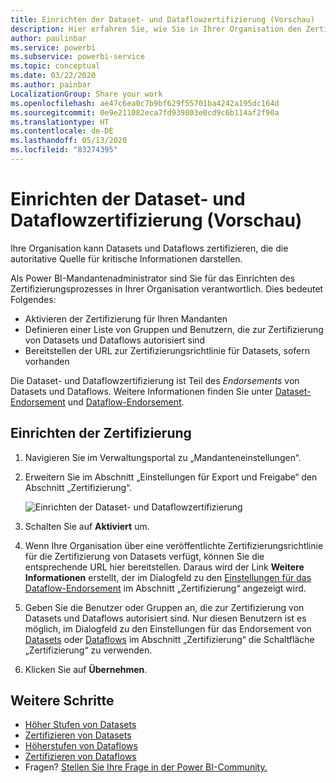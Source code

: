 ```yaml
---
title: Einrichten der Dataset- und Dataflowzertifizierung (Vorschau)
description: Hier erfahren Sie, wie Sie in Ihrer Organisation den Zertifizierungsprozess für Datasets und Dataflows einrichten.
author: paulinbar
ms.service: powerbi
ms.subservice: powerbi-service
ms.topic: conceptual
ms.date: 03/22/2020
ms.author: painbar
LocalizationGroup: Share your work
ms.openlocfilehash: ae47c6ea0c7b9bf629f55701ba4242a195dc164d
ms.sourcegitcommit: 0e9e211082eca7fd939803e0cd9c6b114af2f90a
ms.translationtype: HT
ms.contentlocale: de-DE
ms.lasthandoff: 05/13/2020
ms.locfileid: "83274395"
---
```

# <a name="set-up-dataset-and-dataflow-certification-preview"></a>Einrichten der Dataset- und Dataflowzertifizierung (Vorschau)

Ihre Organisation kann Datasets und Dataflows zertifizieren, die die autoritative Quelle für kritische Informationen darstellen.

Als Power BI-Mandantenadministrator sind Sie für das Einrichten des Zertifizierungsprozesses in Ihrer Organisation verantwortlich. Dies bedeutet Folgendes:
* Aktivieren der Zertifizierung für Ihren Mandanten
* Definieren einer Liste von Gruppen und Benutzern, die zur Zertifizierung von Datasets und Dataflows autorisiert sind
* Bereitstellen der URL zur Zertifizierungsrichtlinie für Datasets, sofern vorhanden

Die Dataset- und Dataflowzertifizierung ist Teil des *Endorsements* von Datasets und Dataflows. Weitere Informationen finden Sie unter [Dataset-Endorsement](../connect-data/service-datasets-promote.md) und [Dataflow-Endorsement](../transform-model/service-dataflows-promote-certify.md).


## <a name="set-up-certification"></a>Einrichten der Zertifizierung

1. Navigieren Sie im Verwaltungsportal zu „Mandanteneinstellungen“.
1. Erweitern Sie im Abschnitt „Einstellungen für Export und Freigabe“ den Abschnitt „Zertifizierung“.

   ![Einrichten der Dataset- und Dataflowzertifizierung](media/service-admin-setup-certification/service-admin-certification-setup-dialog.png)

1. Schalten Sie auf **Aktiviert** um.
1. Wenn Ihre Organisation über eine veröffentlichte Zertifizierungsrichtlinie für die Zertifizierung von Datasets verfügt, können Sie die entsprechende URL hier bereitstellen. Daraus wird der Link **Weitere Informationen** erstellt, der im Dialogfeld zu den [Einstellungen für das Dataflow-Endorsement](../connect-data/service-datasets-promote.md#request-dataset-certification) im Abschnitt „Zertifizierung“ angezeigt wird. 
1. Geben Sie die Benutzer oder Gruppen an, die zur Zertifizierung von Datasets und Dataflows autorisiert sind. Nur diesen Benutzern ist es möglich, im Dialogfeld zu den Einstellungen für das Endorsement von [Datasets](../connect-data/service-datasets-promote.md#request-dataset-certification) oder [Dataflows](../transform-model/service-dataflows-promote-certify.md#certify-a-dataflow) im Abschnitt „Zertifizierung“ die Schaltfläche „Zertifizierung“ zu verwenden.
1. Klicken Sie auf **Übernehmen**.

## <a name="next-steps"></a>Weitere Schritte
* [Höher Stufen von Datasets](../connect-data/service-datasets-promote.md)
* [Zertifizieren von Datasets](../connect-data/service-datasets-certify.md)
* [Höherstufen von Dataflows](../transform-model/service-dataflows-promote-certify.md#promote-a-dataflow)
* [Zertifizieren von Dataflows](../transform-model/service-dataflows-promote-certify.md#certify-a-dataflow)
* Fragen? [Stellen Sie Ihre Frage in der Power BI-Community.](https://community.powerbi.com/)
